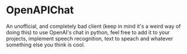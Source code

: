 # OpenAPIChat
An unofficial, and completely bad client (keep in mind it's a weird way of doing this) to use OpenAI's chat in python, feel free to add it to your projects, implement speech recognition, text to speach and whatever something else you think is cool.
